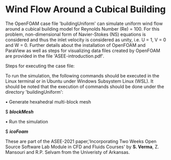 # Wind Flow Around a Cubical Building
The OpenFOAM case file 'buildingUniform' can simulate uniform wind flow around a cubical building model for Reynolds Number (Re) = 100. For this problem, non-dimensional form of Navier-Stokes (NS) equations is considered and thus the inlet velocity is considered as unity, i.e. U = 1, V = 0 and W = 0. Further details about the installation of OpenFOAM and ParaView as well as steps for visualizing data files created by OpenFOAM are provided in the file 'ASEE-introduction.pdf'.

Steps for executing the case file:

To run the simulation, the following commands should be executed in the Linux terminal or in Ubuntu under Windows Subsystem Linux (WSL). It should be noted that the execution of commands should be done under the directory 'buildingUniform':

• Generate hexahedral multi-block mesh

$ <i><b>blockMesh</b></i>

• Run the simulation

$ <i><b>icoFoam</b></i>

These are part of the ASEE-2021 paper,'Incorporating Two Weeks Open Source Software Lab Module in CFD and Fluids Courses' by <b>S. Verma</b>, Z. Mansouri and R.P. Selvam from the Univeristy of Arkansas.
